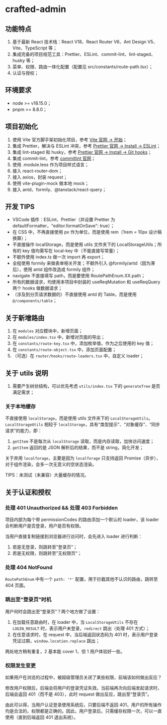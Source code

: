 # crafted-admin

## 功能特点

1. 基于最新 React 技术栈：React V18、React Router V6、Ant Design V5、Vite、TypeScript 等；
2. 集成完备的项目规范工具：Prettier、ESLint、commit-lint、lint-staged、husky 等；
3. 菜单、权限、路由一体化配置（配置见 src/constants/route-path.tsx）；
4. 认证与授权；

## 环境要求

- node >= v18.15.0；
- pnpm >= 8.8.0；

## 项目初始化

1. 使用 Vite 官方脚手架初始化项目，参考 [Vite 官网 -> 开始](https://cn.vitejs.dev/guide/)；
2. 集成 Prettier，解决与 ESLint 冲突，参考 [Prettier 官网 -> Install -> ESLint](https://prettier.io/docs/en/install)；
3. 集成 lint-staged 和 husky，参考 [Prettier 官网 -> Install -> Git hooks](https://prettier.io/docs/en/install#git-hooks)；
4. 集成 commit-lint，参考 [commitlint 官网](https://github.com/conventional-changelog/commitlint)；
5. 使用 .module.less 作为项目样式语言；
6. 接入 react-router-dom；
7. 接入 axios，封装 request；
8. 使用 vite-plugin-mock 做本地 mock；
9. 接入 antd、formily、@tanstack/react-query；

## 开发 TIPS

- VSCode 插件：ESLint、Prettier（并设置 Prettier 为 defaultFormatter，"editor.formatOnSave": true）；
- 在 CSS 中，不再直接使用 px 作为单位，而是使用 rem（1rem = 10px 设计稿换算）；
- 不直接操作 localStorage，而是使用 utils 文件夹下的 LocalStorageUtils；所有的 key 值均需写在 local-key 中（不能直接写常量）；
- 不额外使用 index.ts 做一次 import 再 export；
- 全程使用 formily 来做表单相关开发；不额外引入 @formily/antd（因为滞后），使用 antd 组件改造成 formily 组件；
- navigate 不直接填写 path，而是要使用 RoutePathEnum.XX.path；
- 所有的数据请求，均使用本项目中封装的 useReqMutation 和 useReqQuery 两个 hooks 做数据请求；
- （涉及到分页请求数据的）不直接使用 antd 的 Table，而是使用 `@/components/table`；

## 关于新增路由

1. 在 `modules` 对应模块中，新增页面；
2. 在 `modules/index.tsx` 中，新增对页面的导出；
3. 在 `constants/route-key.tsx` 中，添加枚举值，作为之后使用的 key 值；
4. 在 `constants/route-object.tsx` 中，添加页面配置；
5. （可选）在 `router/hooks/route-loaders.tsx` 中，自定义 loader；

## 关于 utils 说明

1. 需要产生树状结构，可以优先考虑 `utils/index.tsx` 下的 `generateTree` 是否满足需求；

### 关于本地缓存

不直接使用 `localStorage`，而是使用 utils 文件夹下的 `LocalStorageUtils`。`LocalStorageUtils` 相较于 `localStorage`，具有“类型提示”、“对象缓存”、“同步请求”的能力，即：

1. `getItem` 不是每次从 `localStorage` 读取，而是内存读取，加快访问速度；
2. `getItem` 返回的是 JSON 解析后的结果，而不是 string，简化开发；

关于弃用 `localforage`，主要是因为 `localforage` 只支持返回 Promise（异步），对于组件渲染，会多一次无意义的空状态渲染。

TIPS：未测试（未兼容）大量缓存的情况。

## 关于认证和授权

### 处理 401 Unauthorized && 处理 403 Forbidden

项目内部为每个带 permissionCodes 的路由添加一个默认的 loader，该 loader 会判断用户是否登录，用户是否有权限。

当用户直接复制链接到浏览器进行访问时，会先进入 loader 进行判断：

1. 若是无登录，则跳转至”登录页“；
2. 若是无权限，则跳转至”无权限页“；

### 处理 404 NotFound

`RoutePathEnum` 中有一个 `path: '*'` 配置，用于拦截其他不认识的路由，跳转至 404 页面。

### 跳出至“登录页”时机

用户何时会跳出至“登录页”？两个地方做了设置：

1. 在加载任意路由时，在 loader 中，当 `LocalStorageUtils` 不存在 `LOGIN_RESULT` 时，表示用户未登录，`redirect` 跳出（处理 401 方式）；
2. 在任意请求时，在 request 中，当后端返回状态码为 401 时，表示用户登录凭证过期，`window.location.replace` 跳出；

两处地方稍有重复，2 基本能 cover 1，但 1 用户体验好一些。

### 权限发生变更

如果用户在浏览的过程中，被超级管理员关闭了某些权限，前端该如何做出反应？

修改用户权限后，后端会将用户的登录凭证失效。当前端再次向后端发起请求时，后端会返回 401（而不是 403），此时 request 做出反应，跳出至“登录页”。

由此可以得，当用户认证登录使用系统后，只要后端不返回 401，用户的所有操作均是合法的，权限都是正确的。因此，用户登录后，只需缓存权限一次，可以一直使用（直到后端返回 401 退出系统）。
